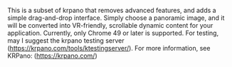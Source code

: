 This is a subset of krpano that removes advanced features, and adds a simple drag-and-drop interface. Simply choose a panoramic image,
and it will be converted into VR-friendly, scrollable dynamic content for your application. Currently, only Chrome 49 or later is supported.
For testing, may I suggest the krpano testing server (https://krpano.com/tools/ktestingserver/).
For more information, see KRPano: (https://krpano.com/)
